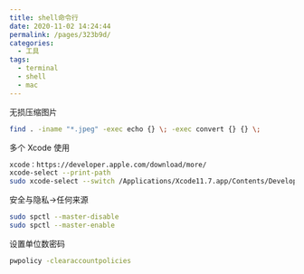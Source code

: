 ```yaml
---
title: shell命令行
date: 2020-11-02 14:24:44
permalink: /pages/323b9d/
categories:
  - 工具
tags:
  - terminal
  - shell
  - mac
---
```


无损压缩图片

``` sh
find . -iname "*.jpeg" -exec echo {} \; -exec convert {} {} \;
```

多个 Xcode 使用

``` sh
xcode：https://developer.apple.com/download/more/
xcode-select --print-path
sudo xcode-select --switch /Applications/Xcode11.7.app/Contents/Developer
```

安全与隐私->任何来源

```sh
sudo spctl --master-disable
sudo spctl --master-enable
```

设置单位数密码

```sh
pwpolicy -clearaccountpolicies
```